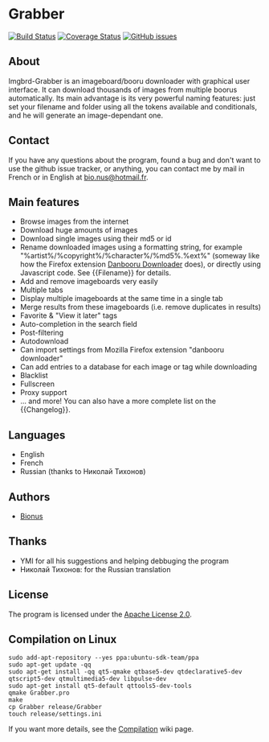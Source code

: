 # Grabber

[![Build Status](https://travis-ci.org/Bionus/imgbrd-grabber.svg)](https://travis-ci.org/Bionus/imgbrd-grabber)
[![Coverage Status](https://coveralls.io/repos/Bionus/imgbrd-grabber/badge.svg)](https://coveralls.io/r/Bionus/imgbrd-grabber)
[![GitHub issues](https://img.shields.io/github/issues/Bionus/imgbrd-grabber.svg)](https://github.com/Bionus/imgbrd-grabber/issues)

## About
Imgbrd-Grabber is an imageboard/booru downloader with graphical user interface. It can download thousands of images from multiple boorus automatically.
Its main advantage is its very powerful naming features: just set your filename and folder using all the tokens available and conditionals, and he will generate an image-dependant one.

## Contact
If you have any questions about the program, found a bug and don't want to use the github issue tracker, or anything, you can contact me by mail in French or in English at [bio.nus@hotmail.fr](mailto:bio.nus@hotmail.fr).

## Main features
* Browse images from the internet
* Download huge amounts of images
* Download single images using their md5 or id
* Rename downloaded images using a formatting string, for example "%artist%/%copyright%/%character%/%md5%.%ext%" (someway like how the Firefox extension [Danbooru Downloader](https://addons.mozilla.org/fr/firefox/addon/danbooru-downloader/) does), or directly using Javascript code. See {{Filename}} for details.
* Add and remove imageboards very easily
* Multiple tabs
* Display multiple imageboards at the same time in a single tab
* Merge results from these imageboards (i.e. remove duplicates in results)
* Favorite & "View it later" tags
* Auto-completion in the search field
* Post-filtering
* Autodownload
* Can import settings from Mozilla Firefox extension "danbooru downloader"
* Can add entries to a database for each image or tag while downloading
* Blacklist
* Fullscreen
* Proxy support
* ... and more!
You can also have a more complete list on the {{Changelog}}.

## Languages
* English
* French
* Russian (thanks to Николай Тихонов)

## Authors
* [Bionus](https://github.com/Bionus)

## Thanks
* YMI for all his suggestions and helping debbuging the program
* Николай Тихонов: for the Russian translation

## License
The program is licensed under the [Apache License 2.0](http://www.apache.org/licenses/LICENSE-2.0).

## Compilation on Linux

```
sudo add-apt-repository --yes ppa:ubuntu-sdk-team/ppa
sudo apt-get update -qq
sudo apt-get install -qq qt5-qmake qtbase5-dev qtdeclarative5-dev qtscript5-dev qtmultimedia5-dev libpulse-dev
sudo apt-get install qt5-default qttools5-dev-tools
qmake Grabber.pro
make
cp Grabber release/Grabber
touch release/settings.ini
```

If you want more details, see the [Compilation](https://github.com/Bionus/imgbrd-grabber/wiki/Compilation) wiki page.
